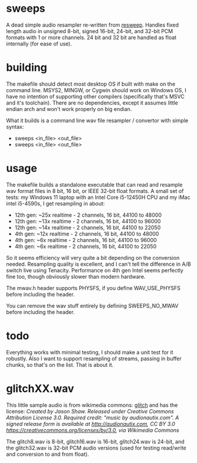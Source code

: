 # sweeps
A dead simple audio resampler re-written from [resweep](https://github.com/SmileTheory/resweep). Handles fixed length audio in unsigned 8-bit, signed 16-bit, 24-bit, and 32-bit PCM formats with 1 or more channels. 24 bit and 32 bit are handled as float internally (for ease of use).

# building
The makefile should detect most desktop OS if built with make on the command line. MSYS2, MINGW, or Cygwin should work on Windows OS, I have no intention of supporting other compilers (specifically that's MSVC and it's toolchain). There are no dependencies, except it assumes little endian arch and won't work properly on big endian.

What it builds is a command line wav file resampler / convertor with simple syntax:
 - sweeps <in_file> <out_file> <freq>
 - sweeps <in_file> <out_file> <freq> <bits>

# usage
The makefile builds a standalone executable that can read and resample wav format files in 8 bit, 16 bit, or IEEE 32-bit float formats. A small set of tests: my Windows 11 laptop with an Intel Core i5-12450H CPU and my iMac intel i5-4590s, I get resampling in about:
 - 12th gen: ~25x realtime - 2 channels, 16 bit, 44100 to 48000
 - 12th gen: ~13x realtime - 2 channels, 16 bit, 44100 to 96000
 - 12th gen: ~14x realtime - 2 channels, 16 bit, 44100 to 22050
 - 4th gen: ~12x realtime - 2 channels, 16 bit, 44100 to 48000
 - 4th gen: ~6x realtime - 2 channels, 16 bit, 44100 to 96000
 - 4th gen: ~6x realtime - 2 channels, 16 bit, 44100 to 22050

So it seems efficiency will very quite a bit depending on the conversion needed. Resampling quality is excellent, and I can't tell the difference in A/B switch live using Tenacity. Performance on 4th gen Intel seems perfectly fine too, though obviously slower than modern hardware.

The mwav.h header supports PHYSFS, if you define WAV_USE_PHYSFS before including the header.

You can remove the wav stuff entirely by defining SWEEPS_NO_MWAV before including the header.

# todo
Everything works with minimal testing, I should make a unit test for it robustly. Also I want to support resampling of streams, passing in buffer chunks, so that's on the list. That is about it.

# glitchXX.wav
This little sample audio is from wikimedia commons: [glitch](https://commons.wikimedia.org/wiki/File:Audionautix-com-ccby-glitch.mp3)
and has the license: *Created by Jason Shaw. Released under Creative Commons Attribution License 3.0. Required credit: "music by audionautix.com". A signed release form is available at http://audionautix.com, CC BY 3.0 <https://creativecommons.org/licenses/by/3.0>, via Wikimedia Commons*

The glitch8.wav is 8-bit, glitch16.wav is 16-bit, glitch24.wav is 24-bit, and the glitch32.wav is 32-bit PCM audio versions (used for testing read/write and conversion to and from float).